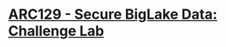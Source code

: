 # [ARC129 - Secure BigLake Data: Challenge Lab](https://www.cloudskillsboost.google/games/5058/labs/33036)

